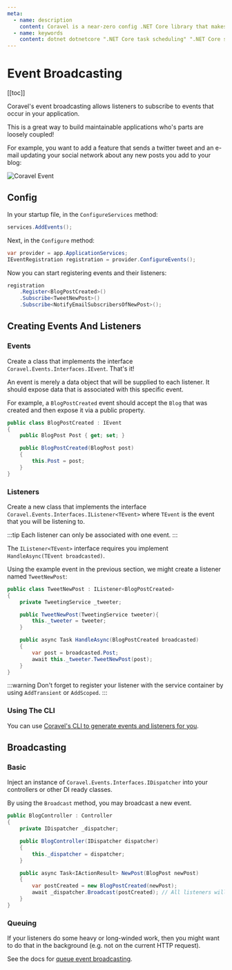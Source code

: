 ```yaml
---
meta:
  - name: description
    content: Coravel is a near-zero config .NET Core library that makes Task Scheduling, Caching, Queuing, Mailing, Event Broadcasting (and more) a breeze!
  - name: keywords
    content: dotnet dotnetcore ".NET Core task scheduling" ".NET Core scheduler" ".NET Core framework" ".NET Core Queue" ".NET Core Queuing" ".NET Core Caching" Coravel
---
```


# Event Broadcasting

[[toc]]

Coravel's event broadcasting allows listeners to subscribe to events that occur in your application. 

This is a great way to build maintainable applications who's parts are loosely coupled!

For example, you want to add a feature that sends a twitter tweet and an e-mail updating your social network about any new posts you add to your blog:

![Coravel Event](/img/event-blog.png)

## Config

In your startup file, in the `ConfigureServices` method:

```csharp
services.AddEvents();
```

Next, in the `Configure` method:

```csharp
var provider = app.ApplicationServices;
IEventRegistration registration = provider.ConfigureEvents();
```

Now you can start registering events and their listeners:

```csharp
registration
	.Register<BlogPostCreated>()
	.Subscribe<TweetNewPost>()
  	.Subscribe<NotifyEmailSubscribersOfNewPost>();
```

## Creating Events And Listeners

### Events

Create a class that implements the interface `Coravel.Events.Interfaces.IEvent`. That's it!

An event is merely a data object that will be supplied to each listener. It should expose data that is associated with this specific event.

For example, a `BlogPostCreated` event should accept the `Blog` that was created and then expose it via a public property.

```csharp
public class BlogPostCreated : IEvent
{
    public BlogPost Post { get; set; }

    public BlogPostCreated(BlogPost post)
    {
        this.Post = post;
    }
}
```

### Listeners

Create a new class that implements the interface `Coravel.Events.Interfaces.IListener<TEvent>` where `TEvent` is the event that you will be listening to.

:::tip
Each listener can only be associated with one event.
:::

The `IListener<TEvent>` interface requires you implement `HandleAsync(TEvent broadcasted)`.

Using the example event in the previous section, we might create a listener named `TweetNewPost`:

```csharp
public class TweetNewPost : IListener<BlogPostCreated>
{
    private TweetingService _tweeter;

    public TweetNewPost(TweetingService tweeter){
        this._tweeter = tweeter;
    }

    public async Task HandleAsync(BlogPostCreated broadcasted)
    {
        var post = broadcasted.Post;
        await this._tweeter.TweetNewPost(post);
    }
}
```

:::warning
Don't forget to register your listener with the service container by using `AddTransient` or `AddScoped`.
:::

### Using The CLI

You can use [Coravel's CLI to generate events and listeners for you]((/Cli/#events-and-listeners)).

## Broadcasting

### Basic

Inject an instance of `Coravel.Events.Interfaces.IDispatcher` into your controllers or other DI ready classes.

By using the `Broadcast` method, you may broadcast a new event.

```csharp
public BlogController : Controller
{
    private IDispatcher _dispatcher;

    public BlogController(IDispatcher dispatcher)
    {
        this._dispatcher = dispatcher;
    }

    public async Task<IActionResult> NewPost(BlogPost newPost)
    {
        var postCreated = new BlogPostCreated(newPost);
        await _dispatcher.Broadcast(postCreated); // All listeners will fire.
    }
}
```

### Queuing

If your listeners do some heavy or long-winded work, then you might want to do that in the background (e.g. not on the current HTTP request).

See the docs for [queue event broadcasting](/Queuing/#queue-event-broadcasting).
